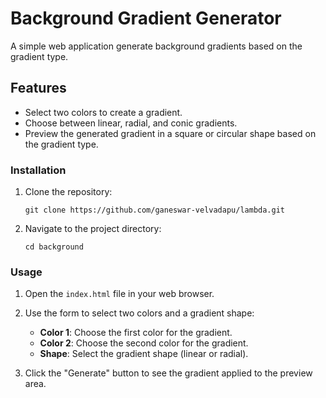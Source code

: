 # Background Gradient Generator
A simple web application generate background gradients based on the gradient type.

## Features

- Select two colors to create a gradient.
- Choose between linear, radial, and conic gradients.
- Preview the generated gradient in a square or circular shape based on the gradient type.

### Installation
1. Clone the repository:
    ```
    git clone https://github.com/ganeswar-velvadapu/lambda.git
    ```

2. Navigate to the project directory:
    ```
    cd background
    ```

### Usage

1. Open the `index.html` file in your web browser.

2. Use the form to select two colors and a gradient shape:
    - **Color 1**: Choose the first color for the gradient.
    - **Color 2**: Choose the second color for the gradient.
    - **Shape**: Select the gradient shape (linear or radial).

3. Click the "Generate" button to see the gradient applied to the preview area.

